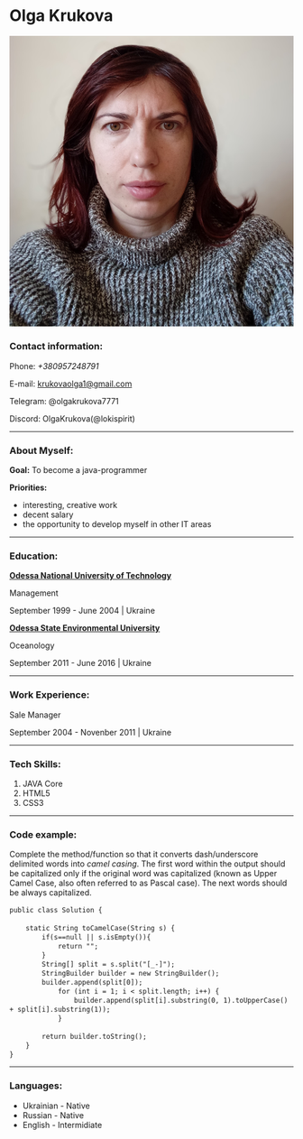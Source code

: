 # Olga Krukova

![My Photo](img/resume.jpg)

### Contact information:

Phone: _+380957248791_

E-mail: krukovaolga1@gmail.com

Telegram: @olgakrukova7771

Discord: OlgaKrukova(@lokispirit)

***

### About Myself:

**Goal:** To become a java-programmer

**Priorities:**

- interesting, creative work
- decent salary
- the opportunity to develop myself in other IT areas

***

### Education:

[**Odessa National University of Technology**](https://ontu.edu.ua/)

Management

September 1999 - June 2004 | Ukraine

[**Odessa State Environmental University**](https://odeku.edu.ua/en/main-en/)

Oceanology

September 2011 - June 2016 | Ukraine

***

### Work Experience:

Sale Manager

September 2004 - Novenber 2011 | Ukraine

***

### Tech Skills:

1. JAVA Core
2. HTML5
3. CSS3

***

### Code example:

Complete the method/function so that it converts dash/underscore delimited words into _camel casing_. The first word within the output should be capitalized only if the original word was capitalized (known as Upper Camel Case, also often referred to as Pascal case). The next words should be always capitalized.

```
public class Solution {

    static String toCamelCase(String s) {
        if(s==null || s.isEmpty()){
            return "";
        }
        String[] split = s.split("[_-]");
        StringBuilder builder = new StringBuilder();
        builder.append(split[0]);
            for (int i = 1; i < split.length; i++) {
                builder.append(split[i].substring(0, 1).toUpperCase() + split[i].substring(1));
            }

        return builder.toString();
    }
}
```
***

### Languages:

- Ukrainian - Native
- Russian - Native
- English - Intermidiate

